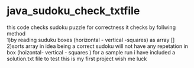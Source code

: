# java_sudoku_check_txtfile
this code checks sudoku puzzle for correctness 
it checks by follwing method  
1)by reading suduku boxes (horizontal - vertical -squares) as array []
2)sorts array in idea being a correct sudoku will not have any repetation in box (hoizontal- vertical - squares )
for a sample run i have included a solution.txt file to test 
this is my first project wish me luck 
